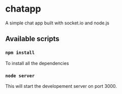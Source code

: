 # chatapp
A simple chat app built with socket.io and node.js
## Available scripts

### `npm install`
 To install all the dependencies
 
 ### `node server`
 This will start the developement server on port 3000.
